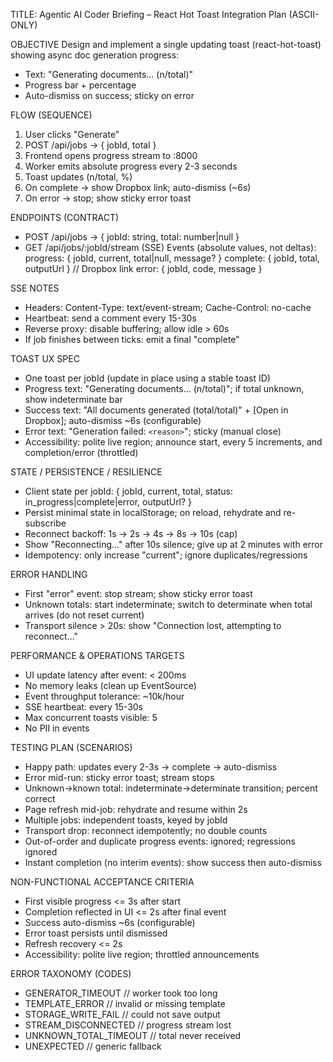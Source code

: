 TITLE: Agentic AI Coder Briefing – React Hot Toast Integration Plan (ASCII-ONLY)

OBJECTIVE
Design and implement a single updating toast (react-hot-toast) showing async doc generation progress:
- Text: "Generating documents... (n/total)"
- Progress bar + percentage
- Auto-dismiss on success; sticky on error

FLOW (SEQUENCE)
1) User clicks "Generate"
2) POST /api/jobs -> { jobId, total }
3) Frontend opens progress stream to :8000
4) Worker emits absolute progress every 2-3 seconds
5) Toast updates (n/total, %)
6) On complete -> show Dropbox link; auto-dismiss (~6s)
7) On error -> stop; show sticky error toast

ENDPOINTS (CONTRACT)
- POST /api/jobs -> { jobId: string, total: number|null }
- GET /api/jobs/:jobId/stream (SSE)
  Events (absolute values, not deltas):
    progress: { jobId, current, total|null, message? }
    complete: { jobId, total, outputUrl }    // Dropbox link
    error: { jobId, code, message }

SSE NOTES
- Headers: Content-Type: text/event-stream; Cache-Control: no-cache
- Heartbeat: send a comment every 15-30s
- Reverse proxy: disable buffering; allow idle > 60s
- If job finishes between ticks: emit a final "complete"

TOAST UX SPEC
- One toast per jobId (update in place using a stable toast ID)
- Progress text: "Generating documents... (n/total)"; if total unknown, show indeterminate bar
- Success text: "All documents generated (total/total)" + [Open in Dropbox]; auto-dismiss ~6s (configurable)
- Error text: "Generation failed: `<reason>`"; sticky (manual close)
- Accessibility: polite live region; announce start, every 5 increments, and completion/error (throttled)

STATE / PERSISTENCE / RESILIENCE
- Client state per jobId: { jobId, current, total, status: in_progress|complete|error, outputUrl? }
- Persist minimal state in localStorage; on reload, rehydrate and re-subscribe
- Reconnect backoff: 1s -> 2s -> 4s -> 8s -> 10s (cap)
- Show "Reconnecting..." after 10s silence; give up at 2 minutes with error
- Idempotency: only increase "current"; ignore duplicates/regressions

ERROR HANDLING
- First "error" event: stop stream; show sticky error toast
- Unknown totals: start indeterminate; switch to determinate when total arrives (do not reset current)
- Transport silence > 20s: show "Connection lost, attempting to reconnect..."

PERFORMANCE & OPERATIONS TARGETS
- UI update latency after event: < 200ms
- No memory leaks (clean up EventSource)
- Event throughput tolerance: ~10k/hour
- SSE heartbeat: every 15-30s
- Max concurrent toasts visible: 5
- No PII in events

TESTING PLAN (SCENARIOS)
- Happy path: updates every 2-3s -> complete -> auto-dismiss
- Error mid-run: sticky error toast; stream stops
- Unknown->known total: indeterminate->determinate transition; percent correct
- Page refresh mid-job: rehydrate and resume within 2s
- Multiple jobs: independent toasts, keyed by jobId
- Transport drop: reconnect idempotently; no double counts
- Out-of-order and duplicate progress events: ignored; regressions ignored
- Instant completion (no interim events): show success then auto-dismiss

NON-FUNCTIONAL ACCEPTANCE CRITERIA
- First visible progress <= 3s after start
- Completion reflected in UI <= 2s after final event
- Success auto-dismiss ~6s (configurable)
- Error toast persists until dismissed
- Refresh recovery <= 2s
- Accessibility: polite live region; throttled announcements

ERROR TAXONOMY (CODES)
- GENERATOR_TIMEOUT          // worker took too long
- TEMPLATE_ERROR             // invalid or missing template
- STORAGE_WRITE_FAIL         // could not save output
- STREAM_DISCONNECTED        // progress stream lost
- UNKNOWN_TOTAL_TIMEOUT      // total never received
- UNEXPECTED                 // generic fallback
